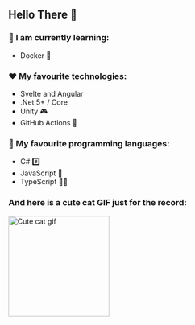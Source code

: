 ## Hello There 👋

### 📝 I am currently learning:
- Docker 🐳

### ♥️ My favourite technologies:
- Svelte and Angular
- .Net 5+ / Core
- Unity 🎮
- GitHub Actions 🚀

### 💙 My favourite programming languages:
- C# #️⃣
- JavaScript 📜
- TypeScript 💉📜

### And here is a cute cat GIF just for the record:

<img width="200" alt="Cute cat gif" src="https://user-images.githubusercontent.com/72730682/128785033-634cb3f1-8285-4188-8c9d-e2de8c2f7a27.gif">

